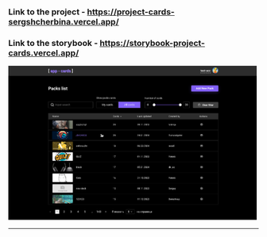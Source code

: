### Link to the project - https://project-cards-sergshcherbina.vercel.app/
### Link to the storybook - https://storybook-project-cards.vercel.app/

<img width="500" src="https://github.com/SergShcherbina/SergShcherbina/blob/main/assets/project-cards.png" alt="social-network"/>
<hr>
